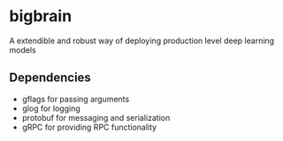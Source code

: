 # bigbrain
A extendible and robust way of deploying production level deep learning models

## Dependencies
* gflags for passing arguments
* glog for logging
* protobuf for messaging and serialization
* gRPC for providing RPC functionality